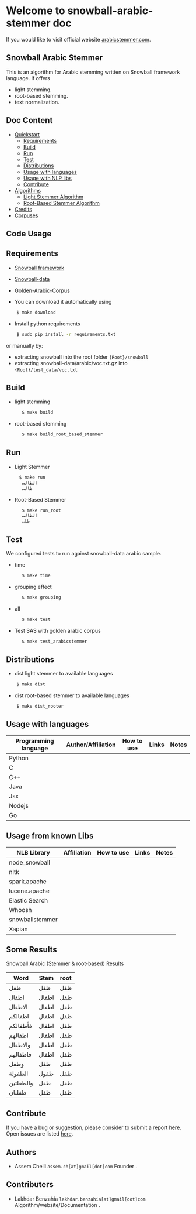 # Welcome to snowball-arabic-stemmer doc
If you would like to visit official website [arabicstemmer.com](http://arabicstemmer.com).

## Snowball Arabic Stemmer
This is an algorithm for Arabic stemming written on Snowball framework language. If offers
- light stemming.
- root-based stemming.
- text normalization.

## Doc Content
- [Quickstart](/)
    - [Requirements](#requirements)
    - [Build](#build)
    - [Run](#run)
    - [Test](#test)
    - [Distributions](#distributions)
    - [Usage with languages](#usage-with-languages)
    - [Usage with NLP libs](#usage-from-known-libs)
    - [Contribute](#contribute)
- [Algorithms](/algorithms/)
    - [Light Stemmer Algorithm](algorithms/#light-algorithm)
    - [Root-Based Stemmer Algorithm](algorithm/#root-based-algorithm)
- [Credits](credits/)
- [Corpuses](corpuses/)


## Code Usage

## Requirements
- [Snowball framework](https://github.com/snowballstem/snowball)
- [Snowball-data](https://github.com/snowballstem/snowball-data)
- [Golden-Arabic-Corpus](https://github.com/LBenzahia/golden-corpus-arabic/archive/master.zip)

- You can download it automatically using
```sh
    $ make download
```

- Install python requirements
```sh
    $ sudo pip install -r requirements.txt
```
or manually by:

- extracting snowball into the root folder `{Root}/snowball`
- extracting snowball-data/arabic/voc.txt.gz into `{Root}/test_data/voc.txt`

## Build

- light stemming
```sh
      $ make build
```
- root-based stemming
```sh
      $ make build_root_based_stemmer
```

## Run

- Light Stemmer
```sh
  	 $ make run
  	  الطالب
  	  طالب
```
- Root-Based Stemmer
```sh    
      $ make run_root
      الطالب
      طلب
```

## Test
We configured tests to run against snowball-data arabic sample.

- time
```sh
      $ make time
```

- grouping effect
```sh
      $ make grouping
```
- all
```sh
      $ make test
```
- Test SAS with golden arabic corpus
```sh
      $ make test_arabicstemmer
```
## Distributions

- dist light stemmer to available languages
```sh
    $ make dist
```
- dist root-based stemmer to available languages
```sh
    $ make dist_rooter
```
## Usage with languages

Programming language | Author/Affiliation | How to use | Links | Notes
----------- | ------------- | ---------- | ---------- | -----
Python |  |  |  |
C |  |  |  |
C++ |  |  |  |
Java |  |  |  |
Jsx |  |  |  |
Nodejs |  |  |  |
Go|  |  |  |

## Usage from known Libs

NLB Library | Affiliation | How to use | Links | Notes
----------- | ------------- | ---------- | ---------- | -----
node_snowball |  |  |  |
nltk |  | |  |
spark.apache |  |  |  |
lucene.apache |  |  |  |
Elastic Search |  |  |  |
Whoosh |  |  |  |
snowballstemmer|  |  |  |
Xapian|  |  |  |

## Some Results
Snowball Arabic (Stemmer & root-based) Results

Word | Stem | root
------------ | ------------- | ------------
طفل | طفل  | طفل
اطفال | اطفال  | طفل
الاطفال | اطفال  | طفل
اطفالكم | اطفال  | طفل
فأطفالكم | اطفال  | طفل
اطفالهم | اطفال  | طفل
والاطفال | اطفال| طفل
فاطفالهم | اطفال  | طفل
وطفل | طفل  | طفل
الطفولة | طفول  | طفل
  والطفلتين | طفل |طفل
طفلتان | طفل | طفل

## Contribute
If you have a bug or suggestion, please consider to submit a report [here](https://github.com/assem-ch/arabicstemmer/issues/new). Open issues are listed [here](https://github.com/assem-ch/arabicstemmer/issues).

## Authors
* Assem Chelli `assem.ch[at]gmail[dot]com` Founder .

## Contributers
* Lakhdar Benzahia `lakhdar.benzahia[at]gmail[dot]com` Algorithm/website/Documentation .
